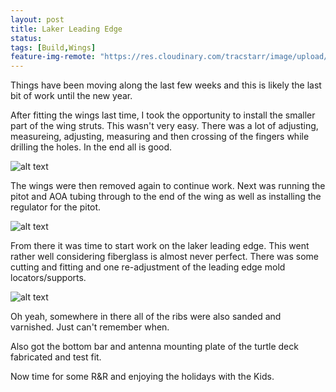 ```yaml
---
layout: post
title: Laker Leading Edge
status: 
tags: [Build,Wings]
feature-img-remote: "https://res.cloudinary.com/tracstarr/image/upload/c_fill,g_auto,h_250,w_970/v1545770041/Kitfox/20181217_151057.jpg"
---
```


Things have been moving along the last few weeks and this is likely the last bit of work until the new year. 

After fitting the wings last time, I took the opportunity to install the smaller part of the wing struts. This wasn't
very easy. There was a lot of adjusting, measureing, adjusting, measuring and then crossing of the fingers while 
drilling the holes. In the end all is good. 

![alt text](https://res.cloudinary.com/tracstarr/image/upload/c_scale,w_600/v1545770041/Kitfox/20181207_133439.jpg)

The wings were then removed again to continue work. Next was running the pitot and AOA tubing through to the end of the 
wing as well as installing the regulator for the pitot. 

![alt text](https://res.cloudinary.com/tracstarr/image/upload/c_scale,h_600/v1552075839/Kitfox/20181217_152039.jpg)

From there it was time to start work on the laker leading edge.
This went rather well considering fiberglass is almost never perfect. There was some cutting and fitting and one 
re-adjustment of the leading edge mold locators/supports. 

![alt text](https://res.cloudinary.com/tracstarr/image/upload/c_scale,h_600/v1552075840/Kitfox/20181217_151100.jpg)

Oh yeah, somewhere in there all of the ribs were also sanded and varnished. Just can't remember when. 

Also got the bottom bar and antenna mounting plate of the turtle deck fabricated and test fit. 

Now time for some R&R and enjoying the holidays with the Kids.